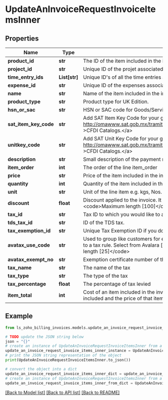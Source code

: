 # UpdateAnInvoiceRequestInvoiceItemsInner


## Properties

Name | Type | Description | Notes
------------ | ------------- | ------------- | -------------
**product_id** | **str** | The ID of the item included in the invoice. | 
**project_id** | **str** | Unique ID of the projet associated to an invoice | [optional] 
**time_entry_ids** | **List[str]** | Unique ID&#39;s of all the time entries associated to the linked project | [optional] 
**expense_id** | **str** | Unique ID of the expenses associated | [optional] 
**name** | **str** | Name of the item included in the invoice. | [optional] 
**product_type** | **str** | Product type for UK Edition. | [optional] 
**hsn_or_sac** | **str** | HSN or SAC code for Goods/Services | [optional] 
**sat_item_key_code** | **str** | Add SAT Item Key Code for your goods/services. Download the &lt;a href&#x3D; http://omawww.sat.gob.mx/tramitesyservicios/Paginas/documentos/catCFDI_V_4_07122022.xls  &gt;CFDI Catalogs.&lt;/a&gt; | [optional] 
**unitkey_code** | **str** | Add SAT Unit Key Code for your goods/services. Download the &lt;a href&#x3D; http://omawww.sat.gob.mx/tramitesyservicios/Paginas/documentos/catCFDI_V_4_07122022.xls  &gt;CFDI Catalogs.&lt;/a&gt; | [optional] 
**description** | **str** | Small description of the payment made for the invoice. | [optional] 
**item_order** | **int** | The order of the line item_order | [optional] 
**price** | **str** | Price of the item included in the invoice. | [optional] 
**quantity** | **int** | Quantity of the item included in the invoice. | [optional] 
**unit** | **str** | Unit of the line item e.g. kgs, Nos. &lt;code&gt;Maximum length [100]&lt;/code&gt; | [optional] 
**discount** | **float** | Discount applied to the invoice. It can be either in % or in amount. e.g. 12.5% or 190. &lt;code&gt;Maximum length [100]&lt;/code&gt; | [optional] 
**tax_id** | **str** | Tax ID to which you would like to associate with this plan. | [optional] 
**tds_tax_id** | **str** | ID of the TDS tax. | [optional] 
**tax_exemption_id** | **str** | Unique Tax Exemption ID if you dont want to associate a tax to the plan. | [optional] 
**avatax_use_code** | **str** | Used to group like customers for exemption purposes. It is a custom value that links customers to a tax rule. Select from Avalara [standard codes][1] or enter a custom code. &lt;code&gt;Maximum length [25]&lt;/code&gt; | [optional] 
**avatax_exempt_no** | **str** | Exemption certificate number of the customer. &lt;code&gt;Maximum length [25]&lt;/code&gt; | [optional] 
**tax_name** | **str** | The name of the tax | [optional] 
**tax_type** | **str** | The type of the tax | [optional] 
**tax_percentage** | **float** | The  percentage of tax levied | [optional] 
**item_total** | **int** | Cost of an item included in the invoice. This would be the product of quantity of the item included and the price of that item. | [optional] 

## Example

```python
from ls_zoho_billing_invoices.models.update_an_invoice_request_invoice_items_inner import UpdateAnInvoiceRequestInvoiceItemsInner

# TODO update the JSON string below
json = "{}"
# create an instance of UpdateAnInvoiceRequestInvoiceItemsInner from a JSON string
update_an_invoice_request_invoice_items_inner_instance = UpdateAnInvoiceRequestInvoiceItemsInner.from_json(json)
# print the JSON string representation of the object
print(UpdateAnInvoiceRequestInvoiceItemsInner.to_json())

# convert the object into a dict
update_an_invoice_request_invoice_items_inner_dict = update_an_invoice_request_invoice_items_inner_instance.to_dict()
# create an instance of UpdateAnInvoiceRequestInvoiceItemsInner from a dict
update_an_invoice_request_invoice_items_inner_from_dict = UpdateAnInvoiceRequestInvoiceItemsInner.from_dict(update_an_invoice_request_invoice_items_inner_dict)
```
[[Back to Model list]](../README.md#documentation-for-models) [[Back to API list]](../README.md#documentation-for-api-endpoints) [[Back to README]](../README.md)


